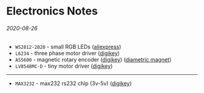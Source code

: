 Electronics Notes
===

###### 2020-08-26

* `WS2812-2020` - small RGB LEDs ([aliexpress](https://www.aliexpress.com/item/32876864437.html))
* `L6234` - three phase motor driver ([digikey](https://www.digikey.com/product-detail/en/stmicroelectronics/L6234PD013TR/497-5352-1-ND/1154483))
* `AS5600` - magnetic rotary encoder ([digikey](https://www.digikey.com/product-detail/en/ams/AS5600-ASOT/AS5600-ASOTCT-ND/7793265)) ([diametric magnet](https://amfmagnets.com/neodymium-disc-6mm-x-2-5mm-n35-diametrically-magnetised.html))
* `LV8548MC-D` - tiny motor driver ([digikey](https://www.digikey.com/product-detail/en/on-semiconductor/LV8548MC-AH/869-1287-1-ND/2651531))

---

* `MAX3232` - max232 rs232 chip (3v-5v) ([digikey](https://www.digikey.com/product-detail/en/texas-instruments/MAX3232ECDR/296-19851-1-ND/1120592))

